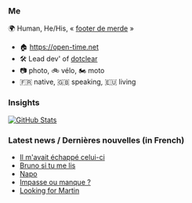 ### Me

🌍 Human, He/His, « [footer de merde](https://open-time.net/post/2013/07/17/La-veritable-histoire-du-Footer-de-merde-) » 
* 🏠 https://open-time.net 
* 🛠️ Lead dev' of [dotclear](https://git.dotclear.org/dev/dotclear)
* 📷 photo, 🚲 vélo, 🏍️ moto 
* 🇫🇷 native, 🇬🇧 speaking, 🇪🇺 living

### Insights

[![GitHub Stats](https://github-readme-stats-sigma-five.vercel.app/api?username=franck-paul)](https://github.com/franck-paul)

### Latest news / Dernières nouvelles (in French)

<!-- BLOG-POST-LIST:START -->
- [Il m&#39;avait échappé celui-ci](https://open-time.net/post/2024/03/01/Il-m-avait-echappe-celui-ci)
- [Bruno si tu me lis](https://open-time.net/post/2024/02/29/Bruno-si-tu-me-lis)
- [Napo](https://open-time.net/post/2024/02/28/Napo)
- [Impasse ou manque ?](https://open-time.net/post/2024/02/27/Impasse-ou-manque)
- [Looking for Martin](https://open-time.net/post/2024/02/26/Looking-for-Martin)
<!-- BLOG-POST-LIST:END -->

